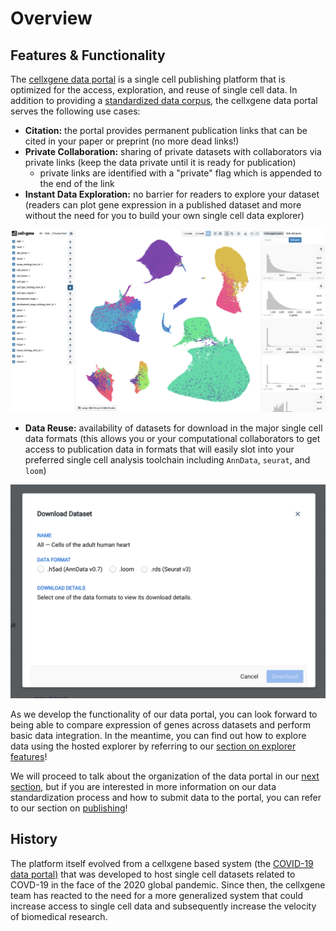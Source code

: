 # Overview

## Features & Functionality

The [cellxgene data portal](https://cellxgene.cziscience.com/) is a single cell publishing platform that is optimized for the access, exploration, and reuse of single cell data. In addition to providing a [standardized data corpus](https://github.com/chanzuckerberg/single-cell-curation/blob/main/docs/corpora_schema.md), the cellxgene data portal serves the following use cases:

* **Citation:** the portal provides permanent publication links that can be cited in your paper or preprint \(no more dead links!\)
* **Private Collaboration:** sharing of private datasets with collaborators via private links \(keep the data private until it is ready for publication\)
  * private links are identified with a "private" flag which is appended to the end of the link
* **Instant Data Exploration:** no barrier for readers to explore your dataset \(readers can plot gene expression in a published dataset and more without the need for you to build your own single cell data explorer\)

![Instant Data Exploration](../.gitbook/assets/image%20%2817%29.png)

* **Data Reuse:** availability of datasets for download in the major single cell data formats \(this allows you or your computational collaborators to get access to publication data in formats that will easily slot into your preferred single cell analysis toolchain including `AnnData`, `seurat`, and `loom`\)

![Data Reuse](../.gitbook/assets/image%20%2822%29.png)

As we develop the functionality of our data portal, you can look forward to being able to compare expression of genes across datasets and perform basic data integration. In the meantime, you can find out how to explore data using the hosted explorer by referring to our [section on explorer features](../explorer/the-exploration-interface.md)!

We will proceed to talk about the organization of the data portal in our [next section](data-portal.md), but if you are interested in more information on our data standardization process and how to submit data to the portal, you can refer to our section on [publishing](publishing.md)!

## History

The platform itself evolved from a cellxgene based system \(the [COVID-19 data portal\)](https://www.covid19cellatlas.org/) that was developed to host single cell datasets related to COVD-19 in the face of the 2020 global pandemic. Since then, the cellxgene team has reacted to the need for a more generalized system that could increase access to single cell data and subsequently increase the velocity of biomedical research.

